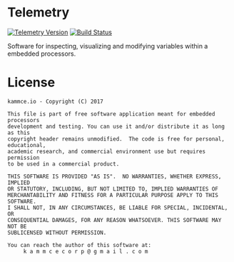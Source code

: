 # Telemetry

[![Telemetry Version](https://img.shields.io/badge/version-1.0.0-blue.svg)](https://github.com/kammce/Telemetry)
[![Build Status](https://api.travis-ci.org/kammce/Telemetry.svg?branch=master)](https://travis-ci.org/kammce/Telemetry)
<!-- [![Inline docs](http://inch-ci.org/github/kammce/RoverCore-MC.svg?branch=master&style=shields)](http://inch-ci.org/github/kammce/RoverCore-MC) -->

Software for inspecting, visualizing and modifying variables within a embedded processors.

# License

    kammce.io - Copyright (C) 2017

    This file is part of free software application meant for embedded processors
    development and testing. You can use it and/or distribute it as long as this
    copyright header remains unmodified.  The code is free for personal, educational,
    academic research, and commercial environment use but requires permission
    to be used in a commercial product.

    THIS SOFTWARE IS PROVIDED "AS IS".  NO WARRANTIES, WHETHER EXPRESS, IMPLIED
    OR STATUTORY, INCLUDING, BUT NOT LIMITED TO, IMPLIED WARRANTIES OF
    MERCHANTABILITY AND FITNESS FOR A PARTICULAR PURPOSE APPLY TO THIS SOFTWARE.
    I SHALL NOT, IN ANY CIRCUMSTANCES, BE LIABLE FOR SPECIAL, INCIDENTAL, OR
    CONSEQUENTIAL DAMAGES, FOR ANY REASON WHATSOEVER. THIS SOFTWARE MAY NOT BE
    SUBLICENSED WITHOUT PERMISSION.

    You can reach the author of this software at:
         k a m m c e c o r p @ g m a i l . c o m
